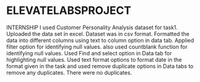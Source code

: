 # ELEVATELABSPROJECT
INTERNSHIP
I used Customer Personality Analysis dataset for task1. Uploaded the  data set in excel. Dataset was in csv format. Formatted the data into different columns using text to column option in data tab. Applied filter option for identifying null values. also used countblank function for identifying null values. Used Find and select option in Data tab for highlighting null values. Used text format options to format date in the format given in the task and used remove duplicate options in Data tabs to remove any duplicates. There were no duplicates.
